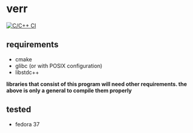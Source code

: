 # verr

[![C/C++ CI](https://github.com/Sylow104/verr/actions/workflows/c-cpp.yml/badge.svg)](https://github.com/Sylow104/verr/actions/workflows/c-cpp.yml)

## requirements

- cmake
- glibc (or with POSIX configuration)
- libstdc++

**libraries that consist of this program will need other requirements. the above is only a general to compile them properly**

## tested

- fedora 37
